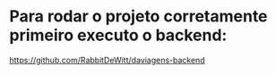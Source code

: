 # Para rodar o projeto corretamente primeiro executo o backend:
https://github.com/RabbitDeWitt/daviagens-backend
